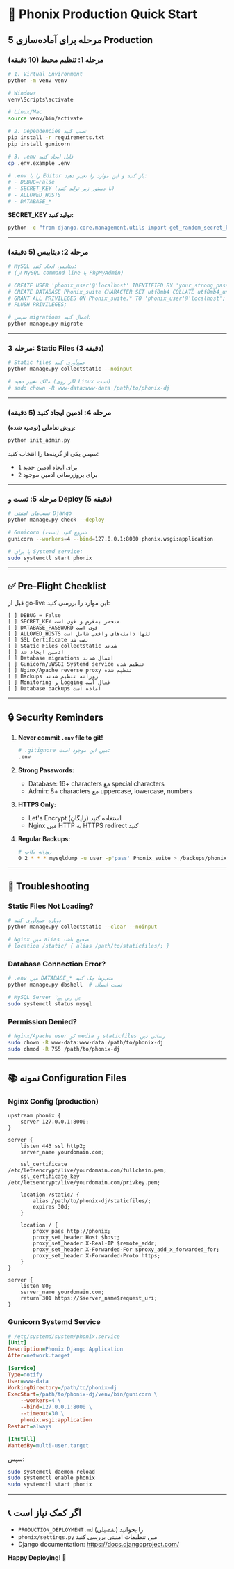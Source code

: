 # 🚀 Phonix Production Quick Start

## 5 مرحله برای آماده‌سازی Production

### مرحله 1: تنظیم محیط (10 دقیقه)

```bash
# 1. Virtual Environment
python -m venv venv

# Windows
venv\Scripts\activate

# Linux/Mac
source venv/bin/activate

# 2. Dependencies نصب کنید
pip install -r requirements.txt
pip install gunicorn

# 3. .env فایل ایجاد کنید
cp .env.example .env

# .env را با Editor باز کنید و این موارد را تغییر دهید:
# - DEBUG=False
# - SECRET_KEY (با دستور زیر تولید کنید)
# - ALLOWED_HOSTS
# - DATABASE_*
```

**SECRET_KEY تولید کنید:**
```bash
python -c "from django.core.management.utils import get_random_secret_key; print(get_random_secret_key())"
```

---

### مرحله 2: دیتابیس (5 دقیقه)

```bash
# MySQL دیتابیس ایجاد کنید:
# (از MySQL command line یا PhpMyAdmin)

# CREATE USER 'phonix_user'@'localhost' IDENTIFIED BY 'your_strong_password';
# CREATE DATABASE Phonix_suite CHARACTER SET utf8mb4 COLLATE utf8mb4_unicode_ci;
# GRANT ALL PRIVILEGES ON Phonix_suite.* TO 'phonix_user'@'localhost';
# FLUSH PRIVILEGES;

# سپس migrations اعمال کنید:
python manage.py migrate
```

---

### مرحله 3: Static Files (3 دقیقه)

```bash
# Static files جمع‌آوری کنید
python manage.py collectstatic --noinput

# مالک تغییر دهید (اگر روی Linux است)
# sudo chown -R www-data:www-data /path/to/phonix-dj
```

---

### مرحله 4: ادمین ایجاد کنید (5 دقیقه)

**روش تعاملی (توصیه شده):**
```bash
python init_admin.py
```

سپس یکی از گزینه‌ها را انتخاب کنید:
- `1` برای ایجاد ادمین جدید
- `2` برای بروزرسانی ادمین موجود

---

### مرحله 5: تست و Deploy (5 دقیقه)

```bash
# تست‌های امنیتی Django
python manage.py check --deploy

# Gunicorn شروع کنید (تست)
gunicorn --workers=4 --bind=127.0.0.1:8000 phonix.wsgi:application

# یا برای Systemd service:
sudo systemctl start phonix
```

---

## ✅ Pre-Flight Checklist

قبل از go-live این موارد را بررسی کنید:

```
[ ] DEBUG = False
[ ] SECRET_KEY منحصر به‌فرض و قوی است
[ ] DATABASE_PASSWORD قوی است
[ ] ALLOWED_HOSTS تنها دامنه‌های واقعی شامل است
[ ] SSL Certificate نصب شد
[ ] Static Files collectstatic شدند
[ ] ادمین ایجاد شد
[ ] Database migrations اعمال شدند
[ ] Gunicorn/uWSGI Systemd service تنظیم شده
[ ] Nginx/Apache reverse proxy تنظیم شده
[ ] Backups روزانه تنظیم شدند
[ ] Monitoring و Logging فعال است
[ ] Database backups آماده است
```

---

## 🔒 Security Reminders

1. **Never commit `.env` file to git!**
   ```bash
   # .gitignore میں این موجود است:
   .env
   ```

2. **Strong Passwords:**
   - Database: 16+ characters مع special characters
   - Admin: 8+ characters مع uppercase, lowercase, numbers

3. **HTTPS Only:**
   - Let's Encrypt استفاده کنید (رایگان)
   - Nginx میں HTTP به HTTPS redirect کنید

4. **Regular Backups:**
   ```bash
   # روزانه بکاپ
   0 2 * * * mysqldump -u user -p'pass' Phonix_suite > /backups/phonix_$(date +%Y%m%d).sql
   ```

---

## 🐛 Troubleshooting

### Static Files Not Loading?
```bash
# دوباره جمع‌آوری کنید
python manage.py collectstatic --clear --noinput

# Nginx میں alias صحیح باشد
# location /static/ { alias /path/to/staticfiles/; }
```

### Database Connection Error?
```bash
# .env میں DATABASE_* متغیرها چک کنید
python manage.py dbshell  # تست اتصال

# MySQL Server چل رہی ہے؟
sudo systemctl status mysql
```

### Permission Denied?
```bash
# Nginx/Apache user کو media و staticfiles رسائی دیں
sudo chown -R www-data:www-data /path/to/phonix-dj
sudo chmod -R 755 /path/to/phonix-dj
```

---

## 📚 نمونه Configuration Files

### Nginx Config (production)

```nginx
upstream phonix {
    server 127.0.0.1:8000;
}

server {
    listen 443 ssl http2;
    server_name yourdomain.com;
    
    ssl_certificate /etc/letsencrypt/live/yourdomain.com/fullchain.pem;
    ssl_certificate_key /etc/letsencrypt/live/yourdomain.com/privkey.pem;
    
    location /static/ {
        alias /path/to/phonix-dj/staticfiles/;
        expires 30d;
    }
    
    location / {
        proxy_pass http://phonix;
        proxy_set_header Host $host;
        proxy_set_header X-Real-IP $remote_addr;
        proxy_set_header X-Forwarded-For $proxy_add_x_forwarded_for;
        proxy_set_header X-Forwarded-Proto https;
    }
}

server {
    listen 80;
    server_name yourdomain.com;
    return 301 https://$server_name$request_uri;
}
```

### Gunicorn Systemd Service

```ini
# /etc/systemd/system/phonix.service
[Unit]
Description=Phonix Django Application
After=network.target

[Service]
Type=notify
User=www-data
WorkingDirectory=/path/to/phonix-dj
ExecStart=/path/to/phonix-dj/venv/bin/gunicorn \
    --workers=4 \
    --bind=127.0.0.1:8000 \
    --timeout=30 \
    phonix.wsgi:application
Restart=always

[Install]
WantedBy=multi-user.target
```

سپس:
```bash
sudo systemctl daemon-reload
sudo systemctl enable phonix
sudo systemctl start phonix
```

---

## 📞 اگر کمک نیاز است

- `PRODUCTION_DEPLOYMENT.md` را بخوانید (تفصیلی)
- `phonix/settings.py` میں تنظیمات امنیتی بررسی کنید
- Django documentation: https://docs.djangoproject.com/

**Happy Deploying! 🎉**